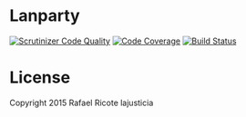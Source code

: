 # Lanparty
[![Scrutinizer Code Quality](https://scrutinizer-ci.com/g/rricote/Lanparty/badges/quality-score.png?b=master)](https://scrutinizer-ci.com/g/rricote/Lanparty/?branch=master)
[![Code Coverage](https://scrutinizer-ci.com/g/rricote/Lanparty/badges/coverage.png?b=master)](https://scrutinizer-ci.com/g/rricote/Lanparty/?branch=master)
[![Build Status](https://scrutinizer-ci.com/g/rricote/Lanparty/badges/build.png?b=master)](https://scrutinizer-ci.com/g/rricote/Lanparty/build-status/master)

# License
Copyright 2015 Rafael Ricote lajusticia
